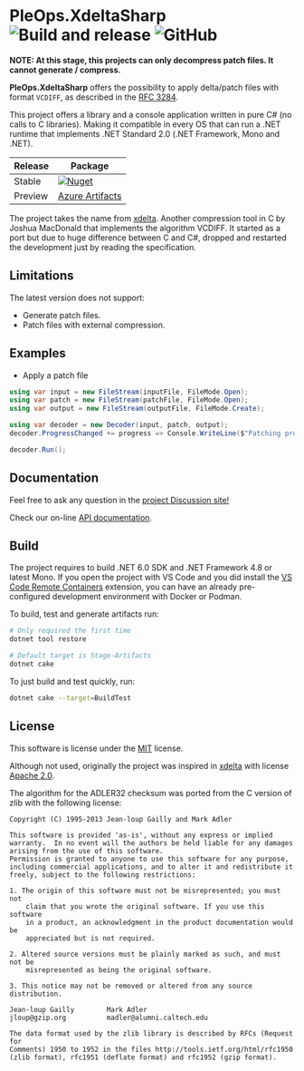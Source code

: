 # PleOps.XdeltaSharp ![Build and release](https://github.com/pleonex/xdelta-sharp/workflows/Build%20and%20release/badge.svg) ![GitHub](https://img.shields.io/github/license/pleonex/xdelta-sharp)

**NOTE: At this stage, this projects can only decompress patch files. It cannot
generate / compress.**

**PleOps.XdeltaSharp** offers the possibility to apply delta/patch files with
format `VCDIFF`, as described in the
[RFC 3284](https://tools.ietf.org/html/rfc3284).

This project offers a library and a console application written in pure C# (no
calls to C libraries). Making it compatible in every OS that can run a .NET
runtime that implements .NET Standard 2.0 (.NET Framework, Mono and .NET).

<!-- prettier-ignore -->
| Release | Package                                                           |
| ------- | ----------------------------------------------------------------- |
| Stable  | [![Nuget](https://img.shields.io/nuget/v/PleOps.XdeltaSharp?label=nuget.org&logo=nuget)](https://www.nuget.org/packages/PleOps.XdeltaSharp) |
| Preview | [Azure Artifacts](https://dev.azure.com/pleonex/Pleosoft/_packaging?_a=feed&feed=Pleosoft-Preview) |

The project takes the name from [xdelta](https://github.com/jmacd/xdelta).
Another compression tool in C by Joshua MacDonald that implements the algorithm
VCDIFF. It started as a port but due to huge difference between C and C#,
dropped and restarted the development just by reading the specification.

## Limitations

The latest version does not support:

- Generate patch files.
- Patch files with external compression.

## Examples

- Apply a patch file

```csharp
using var input = new FileStream(inputFile, FileMode.Open);
using var patch = new FileStream(patchFile, FileMode.Open);
using var output = new FileStream(outputFile, FileMode.Create);

using var decoder = new Decoder(input, patch, output);
decoder.ProgressChanged += progress => Console.WriteLine($"Patching progress: {progress}";

decoder.Run();
```

## Documentation

Feel free to ask any question in the
[project Discussion site!](https://github.com/pleonex/xdelta-sharp/discussions)

Check our on-line [API documentation](https://pleonex.dev/xdelta-sharp/).

## Build

The project requires to build .NET 6.0 SDK and .NET Framework 4.8 or latest
Mono. If you open the project with VS Code and you did install the
[VS Code Remote Containers](https://code.visualstudio.com/docs/remote/containers)
extension, you can have an already pre-configured development environment with
Docker or Podman.

To build, test and generate artifacts run:

```sh
# Only required the first time
dotnet tool restore

# Default target is Stage-Artifacts
dotnet cake
```

To just build and test quickly, run:

```sh
dotnet cake --target=BuildTest
```

## License

This software is license under the
[MIT](https://choosealicense.com/licenses/mit/) license.

Although not used, originally the project was inspired in
[xdelta](https://github.com/jmacd/xdelta) with license
[Apache 2.0](https://spdx.org/licenses/Apache-2.0.html).

The algorithm for the ADLER32 checksum was ported from the C version of zlib
with the following license:

```plain
Copyright (C) 1995-2013 Jean-loup Gailly and Mark Adler

This software is provided 'as-is', without any express or implied
warranty.  In no event will the authors be held liable for any damages
arising from the use of this software.
Permission is granted to anyone to use this software for any purpose,
including commercial applications, and to alter it and redistribute it
freely, subject to the following restrictions:

1. The origin of this software must not be misrepresented; you must not
    claim that you wrote the original software. If you use this software
    in a product, an acknowledgment in the product documentation would be
    appreciated but is not required.

2. Altered source versions must be plainly marked as such, and must not be
    misrepresented as being the original software.

3. This notice may not be removed or altered from any source distribution.

Jean-loup Gailly        Mark Adler
jloup@gzip.org          madler@alumni.caltech.edu

The data format used by the zlib library is described by RFCs (Request for
Comments) 1950 to 1952 in the files http://tools.ietf.org/html/rfc1950
(zlib format), rfc1951 (deflate format) and rfc1952 (gzip format).
```
